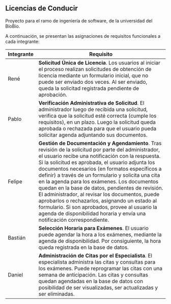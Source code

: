 ## Licencias de Conducir
Proyecto para el ramo de ingeniería de software, de la universidad del BíoBío.


A continuación, se presentan las asignaciones de requisitos funcionales a cada integrante:

| Integrante    | Requisito     |
| ------------- | ------------- |
| René          | **Solicitud Única de Licencia**. Los usuarios al iniciar el proceso realizan solicitudes de obtención de licencia mediante un formulario inicial, que no puede ser enviado dos veces. Al ser enviado, queda la solicitad registrada pendiente de aprobación.  |
| Pablo         | **Verificación Administrativa de Solicitud**. El administrador luego de recibida una solicitud, verifica que la solicitud esté correcta (cumple los requisitos), en un plazo. Luego la solicitud queda aprobada o rechazada para que el usuario pueda solicitar agenda adjuntando sus documentos.  |
| Felipe        | **Gestión de Documentación y Agendamiento**. Tras revisión de la solicitud por parte del administrador, el usuario recibe una notificación con la respuesta. Si la solicitud es aprobada, el usuario adjunta los documentos necesarios (en formatos específicos a definir) a través de un formulario y solicita una cita en la agenda para los exámenes. Los documentos quedan en la base de datos, pendientes de revisión. El administrador, al revisar los documentos, puede aprobarlos o rechazarlos, asignando un estado al formulario. Si son aprobados, provee al usuario la agenda de disponibilidad horaria y envía una notificación correspondiente.  |
| Bastián  | **Selección Horaria para Exámenes**. El usuario puede agendar la hora a los exámenes, mediante la agenda de disponibilidad. Por consiguiente, la hora queda registrada en la base de datos.  |
| Daniel  | **Administración de Citas por el Especialista**. El especialista administra las citas y consultas para los exámenes. Puede reprogramar las citas con una semana de anticipación. Las citas y consultas quedan agendadas en la base de datos con posibilidad de ser visualizadas, ser actualizadas y ser eliminadas.  |
